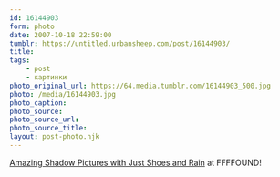 ```yaml
---
id: 16144903
form: photo
date: 2007-10-18 22:59:00
tumblr: https://untitled.urbansheep.com/post/16144903/
title:
tags:
    - post
    - картинки
photo_original_url: https://64.media.tumblr.com/16144903_500.jpg
photo: /media/16144903.jpg
photo_caption: 
photo_source:
photo_source_url:
photo_source_title:
layout: post-photo.njk
---
```


<p><a href="http://ffffound.com/image/b3d5eb28dd907af528b4bbd3e8b95d16a31aedf1">Amazing Shadow Pictures with Just Shoes and Rain</a> at FFFFOUND!</p>
